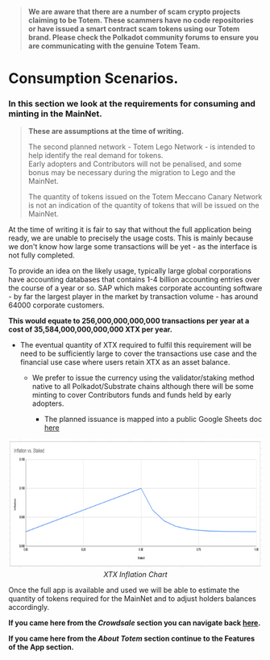 > **We are aware that there are a number of scam crypto projects claiming to be Totem. These scammers have no code repositories or have issued a smart contract scam tokens using our Totem brand. Please check the Polkadot community forums to ensure you are communicating with the genuine Totem Team.**

# Consumption Scenarios.

### In this section we look at the requirements for consuming and minting in the MainNet. 

> **These are assumptions at the time of writing.** 
>
> The second planned network - Totem Lego Network - is intended to help identify the real demand for tokens.  
> Early adopters and Contributors will not be penalised, and some bonus may be necessary during the migration to Lego and the MainNet.
>
> The quantity of tokens issued on the Totem Meccano Canary Network is not an indication of the quantity of tokens that will be issued on the MainNet.

At the time of writing it is fair to say that without the full application being ready, we are unable to precisely the usage costs. This is mainly because we don't know how large some transactions will be yet - as the interface is not fully completed.

To provide an idea on the likely usage, typically large global corporations have accounting databases that contains 1-4 billion accounting entries over the course of a year or so. SAP which makes corporate accounting software - by far the largest player in the market by transaction volume - has around 64000 corporate customers. 

**This would equate to 256,000,000,000,000 transactions per year at a cost of 35,584,000,000,000,000 XTX per year.**

* The eventual quantity of XTX required to fulfil this requirement will be need to be sufficiently large to cover the transactions use case and the financial use case where users retain XTX as an asset balance. 

    * We prefer to issue the currency using the validator/staking method native to all Polkadot/Substrate chains although there will be some minting to cover Contributors funds and funds held by early adopters.

        * The planned issuance is mapped into a public Google Sheets doc [here](https://docs.google.com/spreadsheets/d/19dDmFF_AW1nts2pgP5jdWBOys83yD7lxqnvKSnYqAGQ/edit?usp=sharing)

<center >
<img src="/_media/inflation-chart.png" alt="XTX inflation chart screenshot" width="800px" height="257px">
<figcaption>
<i>XTX Inflation Chart</i>
</figcaption>
</center>

Once the full app is available and used we will be able to estimate the quantity of tokens required for the MainNet and to adjust holders balances accordingly.

**If you came here from the _Crowdsale_ section you can navigate back [here](crowdsale-docs/overview-xtx-redirect.md).** 

**If you came here from the _About Totem_ section continue to the Features of the App section.** 